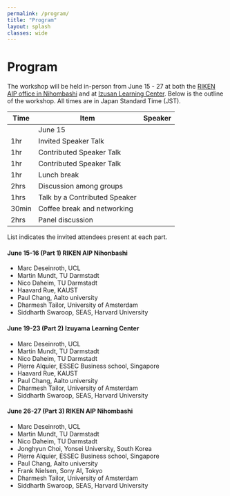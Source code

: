 ```yaml
---
permalink: /program/
title: "Program"
layout: splash
classes: wide
---
```


# Program

The workshop will be held in-person from June 15 - 27 at both the <a href= "https://aip.riken.jp/access/">RIKEN AIP office in Nihombashi</a> and at <a href= "https://izusan.zen-hd.co.jp/access/">Izusan Learning Center</a>. 
Below is the outline of the workshop. All times are in Japan Standard Time (JST).

| Time    |  Item         | Speaker |
|---------|---------------|---------|
|         | June 15       |         |
| 1hr     | Invited Speaker Talk |
| 1hr     | Contributed Speaker Talk |
| 1hr     | Contributed Speaker Talk |
| 1hr     | Lunch break   |
| 2hrs    | Discussion among groups |
| 1hrs    | Talk by a Contributed Speaker |
| 30min   | Coffee break and networking |
| 2hrs    | Panel discussion |


List indicates the invited attendees present at each part.
#### June 15-16 (Part 1) RIKEN AIP Nihonbashi  
- Marc Deseinroth, UCL
- Martin Mundt, TU Darmstadt
- Nico Daheim, TU Darmstadt
- Haavard Rue, KAUST
- Paul Chang, Aalto university
- Dharmesh Tailor, University of Amsterdam
- Siddharth Swaroop, SEAS, Harvard University

#### June 19-23 (Part 2) Izuyama Learning Center
- Marc Deseinroth, UCL
- Martin Mundt, TU Darmstadt
- Nico Daheim, TU Darmstadt
- Pierre Alquier, ESSEC Business school, Singapore
- Haavard Rue, KAUST
- Paul Chang, Aalto university
- Dharmesh Tailor, University of Amsterdam
- Siddharth Swaroop, SEAS, Harvard University

#### June 26-27 (Part 3) RIKEN AIP Nihombashi
- Marc Deseinroth, UCL
- Martin Mundt, TU Darmstadt
- Nico Daheim, TU Darmstadt
- Jonghyun Choi, Yonsei University, South Korea
- Pierre Alquier, ESSEC Business school, Singapore
- Paul Chang, Aalto university
- Frank Nielsen, Sony AI, Tokyo
- Dharmesh Tailor, University of Amsterdam
- Siddharth Swaroop, SEAS, Harvard University
